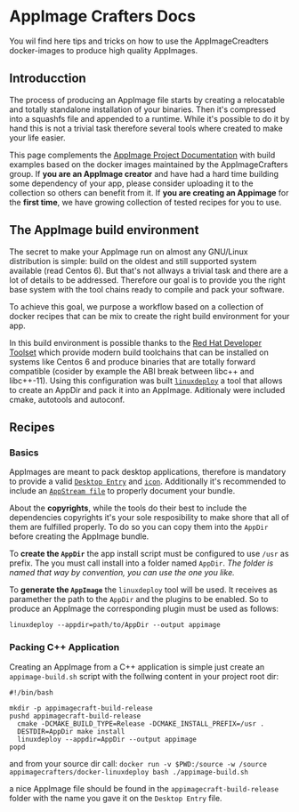 # AppImage Crafters Docs

You wil find here tips and tricks on how to use the AppImageCreadters docker-images to produce high quality AppImages.

## Introducction

The process of producing an AppImage file starts by creating a relocatable and totally standalone installation of your binaries. Then it's compressed into a squashfs file and appended to a runtime. While it's possible to do it by hand this is not a trivial task therefore several tools where created to make your life easier.

This page complements the [AppImage Project Documentation](https://docs.appimage.org/) with build examples based on the docker images maintained by the AppImageCrafters group. If __you are an AppImage creator__ and have had a hard time building some dependency of your app, please consider uploading it to the collection so others can benefit from it. If __you are creating an Appimage__ for the __first time__, we have growing collection of tested recipes for you to use.

## The AppImage build environment

The secret to make your AppImage run on almost any GNU/Linux distribution is simple: build on the oldest and still supported system available (read Centos 6). But that's not allways a trivial task and there are a lot of details to be addressed. Therefore our goal is to provide you the right base system with the tool chains ready to compile and pack your software.

To achieve this goal, we purpose a workflow based on a collection of docker recipes that can be mix to create the right build environment for your app.

In this build environment is possible thanks to the [Red Hat Developer Toolset](https://access.redhat.com/products/Red_Hat_Enterprise_Linux/Developer/#dts=&dev-page=6) which provide modern build toolchains that can be installed on systems like Centos 6 and produce binaries that are totally forward compatible (cosider by example the ABI break between libc++ and libc++-11). Using this configuration was built [`linuxdeploy`](https://github.com/linuxdeploy/) a tool that allows to create an AppDir and pack it into an AppImage. Aditionaly were included cmake, autotools and autoconf.

## Recipes

### Basics

AppImages are meant to pack desktop applications, therefore is mandatory to provide a valid [`Desktop Entry`](https://standards.freedesktop.org/desktop-entry-spec/latest/) and [`icon`](https://specifications.freedesktop.org/icon-theme-spec/icon-theme-spec-latest.html). Additionally it's recommended to include an [`AppStream file`](https://www.freedesktop.org/software/appstream/docs/index.html) to properly document your bundle.

About the __copyrights__, while the tools do their best to include the dependencies copyrights it's your sole resposibility to make shore that all of them are fulfilled properly. To do so you can copy them into the `AppDir` before creating the AppImage bundle.

To __create the `AppDir`__ the app install script must be configured to use `/usr` as prefix. The you must call install into a folder named `AppDir`. _The folder is named that way by convention, you can use the one you like._

To __generate the `AppImage`__ the `linuxdeploy` tool will be used. It receives as paramether the path to the `AppDir` and the plugins to be enabled. So to produce an AppImage the corresponding plugin must be used as follows:

`linuxdeploy --appdir=path/to/AppDir --output appimage`

### Packing C++ Application

Creating an AppImage from a C++ application is simple just create an `appimage-build.sh` script with the follwing content in your project root dir:
```
#!/bin/bash

mkdir -p appimagecraft-build-release
pushd appimagecraft-build-release
  cmake -DCMAKE_BUILD_TYPE=Release -DCMAKE_INSTALL_PREFIX=/usr .
  DESTDIR=AppDir make install
  linuxdeploy --appdir=AppDir --output appimage
popd
```
and from your source dir call:
`docker run -v $PWD:/source -w /source appimagecrafters/docker-linuxdeploy bash ./appimage-build.sh`

a nice AppImage file should be found in the `appimagecraft-build-release` folder with the name you gave it on the `Desktop Entry` file.
